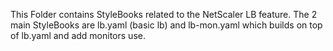 This Folder contains  StyleBooks related to the NetScaler LB feature. The 2 main StyleBooks are lb.yaml (basic lb) and lb-mon.yaml which builds on top of lb.yaml and add monitors use.
